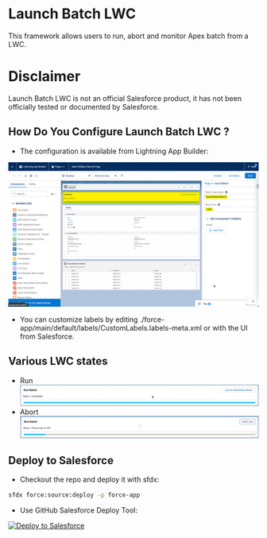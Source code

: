 # Launch Batch LWC

This framework allows users to run, abort and monitor Apex batch from a LWC.

# Disclaimer
Launch Batch LWC is not an official Salesforce product, it has not been officially tested or documented by Salesforce.


## How Do You Configure Launch Batch LWC ?

- The configuration is available from Lightning App Builder:

[![Config LWC](./screenshots/configure-lwc.png)](./screenshots/configure-lwc.png)

- You can customize labels by editing ./force-app/main/default/labels/CustomLabels.labels-meta.xml or with the UI from Salesforce.

## Various LWC states

- Run
[![Abort](./screenshots/run.png)](./screenshots/run.png)
- Abort
[![Abort](./screenshots/running.png)](./screenshots/running.png)


## Deploy to Salesforce

- Checkout the repo and deploy it with sfdx:
```sh
sfdx force:source:deploy -p force-app
```

- Use GitHub Salesforce Deploy Tool:

[<img alt="Deploy to Salesforce" src="https://raw.githubusercontent.com/afawcett/githubsfdeploy/master/src/main/webapp/resources/img/deploy.png" />](https://githubsfdeploy.herokuapp.com/?owner=tprouvot&repo=launch-batch-lwc&ref=master)
